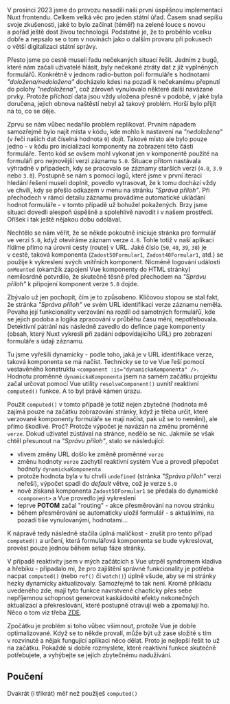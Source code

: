 <div>
<nuxt-tutorial />
</div>

V prosinci 2023 jsme do provozu nasadili naši první úspěšnou implementaci Nuxt frontendu. Celkem velká věc pro jeden státní úřad. Časem snad sepíšu svoje zkušenosti, jaké to bylo začínat (téměř) na zelené louce s&nbsp;novou a&nbsp;pořád ještě dost živou technologií. Podstatné je, že to proběhlo vcelku dobře a&nbsp;nepsalo se o&nbsp;tom v&nbsp;novinách jako o&nbsp;dalším provaru při pokusech o&nbsp;větší digitalizaci státní správy.

Přesto jsme po cestě museli řadu nečekaných situací řešit. Jedním z&nbsp;bugů, které nám začali uživatelé hlásit, byly nečekané ztráty dat z&nbsp;již vyplněných formulářů. Konkrétně v&nbsp;jednom radio-button poli formuláře s&nbsp;hodnotami _"doložena/nedoložena"_ docházelo kdesi na pozadí k nečekanému přepnutí do polohy _"nedoložena"_, což zároveň vynulovalo některé další navázané prvky. Protože příchozí data jsou vždy uložena přesně v&nbsp;podobě, v&nbsp;jaké byla doručena, jejich obnova naštěstí nebyl až takový problém. Horší bylo přijít na to, co se děje.

Zprvu se nám vůbec nedařilo problém replikovat. Prvním nápadem samozřejmě bylo najít místa v&nbsp;kódu, kde mohlo k&nbsp;nastavení na _"nedoložena"_ (v&nbsp;řeči našich dat číselná hodnota `0`) dojít. Takové místo ale bylo pouze jedno -&nbsp;v&nbsp;kódu pro inicializaci komponenty na zobrazení této části formuláře. Tento kód se ovšem mohl vykonat jen v&nbsp;komponentě použité na formuláři pro nejnovější verzi záznamu `5.0`. Situace přitom nastávala výhradně v případech, kdy se pracovalo se záznamy starších verzí (`4.0`, `3.9` nebo `3.8`). Postupně se nám s&nbsp;pomocí logů, které jsme v&nbsp;první iteraci hledání řešení museli doplnit, povedlo vytrasovat, že k&nbsp;tomu dochází vždy ve chvíli, kdy se přešlo odkazem v&nbsp;menu na stránku _"Správa příloh"_. Při přechodech v&nbsp;rámci detailu záznamu provádíme automatické ukládání hodnot formuláře -&nbsp;v&nbsp;tomto případě už bohužel pokažených. Brzy jsme situaci dovedli alespoň úspěšně a&nbsp;spolehlivě navodit i&nbsp;v&nbsp;našem prostředí. Oříšek i&nbsp;tak ještě nějakou dobu odolával.

Nechtělo se nám věřit, že se někde pokoutně iniciuje stránka pro formulář ve verzi `5.0`, když otevíráme záznam verze `4.0`. Tohle totiž v&nbsp;naší aplikaci řídíme přímo na úrovni cesty (route) v&nbsp;URL. Jaké číslo (`50`, `40`, `39`, `38`) je v&nbsp;cestě, taková komponenta (`Zadost50Formular1`, `Zadost40Formular1`, atd.) se použije k&nbsp;vykreslení svých vnitřních komponent. Nicméně logování události `onMounted` (okamžik zapojení Vue komponenty do HTML stránky) nemilosrdně potvrdilo, že skutečně těsně před přechodem na _"Správu příloh"_ k&nbsp;připojení komponent verze `5.0` dojde.

Zbývalo už jen pochopit, čím je to způsobeno. Klíčovou stopou se stal fakt, že stránka _"Správa příloh"_ ve svém URL identifikaci verze záznamu neměla. Povaha její funkcionality verzování na rozdíl od samotných formulářů, kde se jejich podoba a&nbsp;logika zpracování v&nbsp;průběhu času mění, nepotřebovala. Detektivní pátrání nás následně zavedlo do defince page komponenty (obsah, který Nuxt vykreslí při zadání odpovídajícího URL) pro zobrazení formuláře s&nbsp;údaji záznamu.

Tu jsme vyřešili dynamicky -&nbsp;podle toho, jaká je v&nbsp;URL identifikace verze, taková komponenta se má načíst. Technicky se to ve Vue řeší pomocí vestavěného konstruktu `<component :is="dynamickaKomponenta" />`. Hodnotu proměnné `dynamickaKomponenta` jsem na samém začátku projektu začal určovat pomocí Vue utility `resolveComponent()` uvnitř reaktivní `computed()` funkce. A&nbsp;to byl právě kámen úrazu.

Použít `computed()` v&nbsp;tomto případě je totiž nejen zbytečné (hodnota mě zajímá pouze na začátku zobrazování stránky, když je třeba určit, které verzované komponenty formuláře se mají načíst, pak už se to nemění), ale přímo škodlivé. Proč? Protože výpočet je navázán na změnu proměnné `verze`. Dokud uživatel zústával na stránce, nedělo se nic. Jakmile se však chtěl přesunout na _"Správu příloh"_, stalo se následující:

- vlivem změny URL došlo ke změně proměnné `verze`
- změnu hodnoty `verze` zachytil reaktivní systém Vue a&nbsp;provedl přepočet hodnoty `dynamickaKomponenta`
- protože hodnota byla v&nbsp;tu chvíli `undefined` (stránka _"Správa příloh"_ verzi neřeší), výpočet spadl do _default_ větve, což je verze `5.0`
- nově získaná komponenta `Zadost50Formular1` se předala do dynamické `<component>` a&nbsp;Vue provedlo její vykreslení
- teprve **POTOM** začal "routing" -&nbsp;akce přesměrování na novou stránku
- během přesměrování se automaticky uložil formulář -&nbsp;s&nbsp;aktuálními, na pozadí tiše vynulovanými, hodnotami...

K nápravě tedy následně stačila úplná maličkost - zrušit pro tento případ `computed()` a&nbsp;určení, která formulářová komponenta se bude vykreslovat, provést pouze jednou během setup fáze stránky.

V případě reaktivity jsem v&nbsp;mých začátcích s&nbsp;Vue utrpěl syndromem kladiva a&nbsp;hřebíku -&nbsp;připadalo mi, že pro zajištění správné funkcionality je potřeba nacpat `computed()` (nebo `ref()` či `watch()`) úplně všude, aby se mi stránky hezky dynamicky aktualizovaly. Samozřejmě to tak není. Kromě příkladu uvedeného zde, mají tyto funkce navrstvené chaoticky přes sebe nepříjemnou schopnost generovat kaskádovité efekty nekonečných aktualizací a&nbsp;překreslování, které postupně otravují web a&nbsp;zpomalují ho. Něco o&nbsp;tom viz třeba [ZDE](https://dev.to/linusborg/vue-when-a-computed-property-can-be-the-wrong-tool-195j).

Zpočátku je problém si toho vůbec všimnout, protože Vue je dobře optimalizované. Když se to někde provalí, může být už zase složité s&nbsp;tím v&nbsp;rozvinuté a&nbsp;nějak fungující aplikaci něco dělat. Proto je nejlepší řešit to už na začátku. Pokaždé si dobře rozmyslete, které reaktivní funkce skutečně potřebujete, a&nbsp;vyhýbejte se jejich zbytečnému nadužívání.

## Poučení
Dvakrát (i&nbsp;třikrát) měř než použiješ `computed()` 
